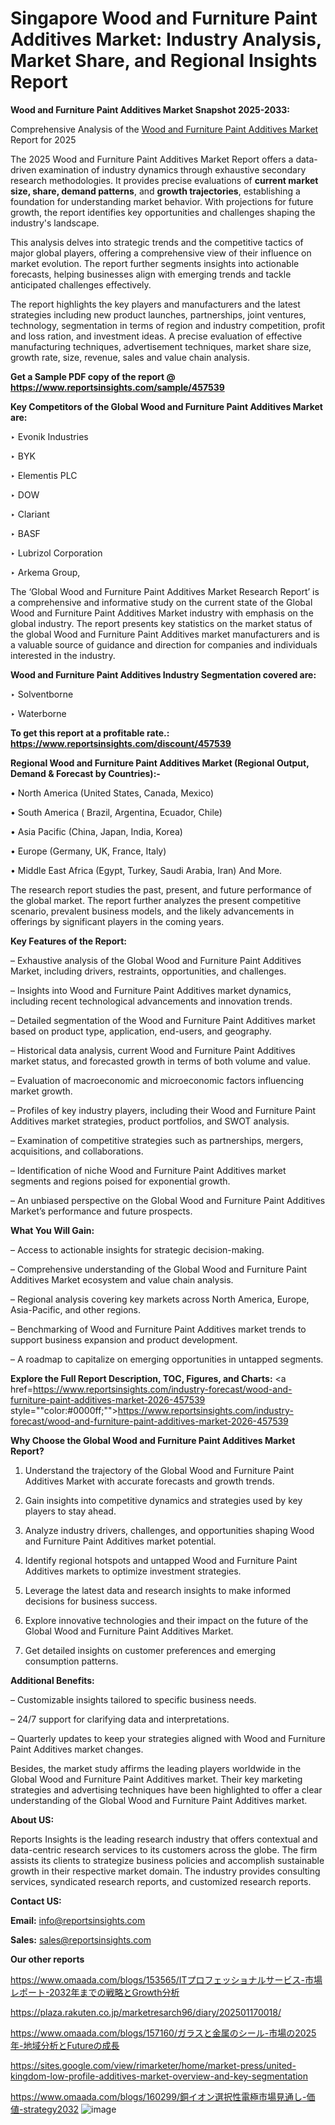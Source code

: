# Singapore Wood and Furniture Paint Additives Market: Industry Analysis, Market Share, and Regional Insights Report

<strong>Wood and Furniture Paint Additives Market Snapshot 2025-2033:</strong>

Comprehensive Analysis of the <a href=https://www.reportsinsights.com/sample/457539>Wood and Furniture Paint Additives Market</a> Report for 2025

The 2025 Wood and Furniture Paint Additives Market Report offers a data-driven examination of industry dynamics through exhaustive secondary research methodologies. It provides precise evaluations of <strong>current market size, share, demand patterns</strong>, and <strong>growth trajectories</strong>, establishing a foundation for understanding market behavior. With projections for future growth, the report identifies key opportunities and challenges shaping the industry's landscape.

This analysis delves into strategic trends and the competitive tactics of major global players, offering a comprehensive view of their influence on market evolution. The report further segments insights into actionable forecasts, helping businesses align with emerging trends and tackle anticipated challenges effectively.

The report highlights the key players and manufacturers and the latest strategies including new product launches, partnerships, joint ventures, technology, segmentation in terms of region and industry competition, profit and loss ration, and investment ideas. A precise evaluation of effective manufacturing techniques, advertisement techniques, market share size, growth rate, size, revenue, sales and value chain analysis.

<strong>Get a Sample PDF copy of the report @ <a href=https://www.reportsinsights.com/sample/457539 style=color:#0000ff;>https://www.reportsinsights.com/sample/457539</a></strong>

<strong>Key Competitors of the Global Wood and Furniture Paint Additives Market are:</strong>

‣ Evonik Industries

‣ BYK

‣ Elementis PLC

‣ DOW

‣ Clariant

‣ BASF

‣ Lubrizol Corporation

‣ Arkema Group,

The ‘Global Wood and Furniture Paint Additives Market Research Report’ is a comprehensive and informative study on the current state of the Global Wood and Furniture Paint Additives Market industry with emphasis on the global industry. The report presents key statistics on the market status of the global Wood and Furniture Paint Additives market manufacturers and is a valuable source of guidance and direction for companies and individuals interested in the industry.

<strong>Wood and Furniture Paint Additives Industry Segmentation covered are:</strong>

‣ Solventborne

‣ Waterborne

<strong>To get this report at a profitable rate.: <a href=https://www.reportsinsights.com/discount/457539 style=color:#0000ff;>https://www.reportsinsights.com/discount/457539</a></strong>

<strong>Regional Wood and Furniture Paint Additives Market (Regional Output, Demand &amp; Forecast by Countries):-</strong>

• North America (United States, Canada, Mexico)

• South America ( Brazil, Argentina, Ecuador, Chile)

• Asia Pacific (China, Japan, India, Korea)

• Europe (Germany, UK, France, Italy)

• Middle East Africa (Egypt, Turkey, Saudi Arabia, Iran) And More.

The research report studies the past, present, and future performance of the global market. The report further analyzes the present competitive scenario, prevalent business models, and the likely advancements in offerings by significant players in the coming years.

<strong>Key Features of the Report:</strong>

– Exhaustive analysis of the Global Wood and Furniture Paint Additives Market, including drivers, restraints, opportunities, and challenges.

– Insights into Wood and Furniture Paint Additives market dynamics, including recent technological advancements and innovation trends.

– Detailed segmentation of the Wood and Furniture Paint Additives market based on product type, application, end-users, and geography.

– Historical data analysis, current Wood and Furniture Paint Additives market status, and forecasted growth in terms of both volume and value.

– Evaluation of macroeconomic and microeconomic factors influencing market growth.

– Profiles of key industry players, including their Wood and Furniture Paint Additives market strategies, product portfolios, and SWOT analysis.

– Examination of competitive strategies such as partnerships, mergers, acquisitions, and collaborations.

– Identification of niche Wood and Furniture Paint Additives market segments and regions poised for exponential growth.

– An unbiased perspective on the Global Wood and Furniture Paint Additives Market’s performance and future prospects.

<strong>What You Will Gain:</strong>

– Access to actionable insights for strategic decision-making.

– Comprehensive understanding of the Global Wood and Furniture Paint Additives Market ecosystem and value chain analysis.

– Regional analysis covering key markets across North America, Europe, Asia-Pacific, and other regions.

– Benchmarking of Wood and Furniture Paint Additives market trends to support business expansion and product development.

– A roadmap to capitalize on emerging opportunities in untapped segments.

<strong>Explore the Full Report Description, TOC, Figures, and Charts:</strong>
<a href=https://www.reportsinsights.com/industry-forecast/wood-and-furniture-paint-additives-market-2026-457539 style=""color:#0000ff;"">https://www.reportsinsights.com/industry-forecast/wood-and-furniture-paint-additives-market-2026-457539</a>

<strong>Why Choose the Global Wood and Furniture Paint Additives Market Report?</strong>

1. Understand the trajectory of the Global Wood and Furniture Paint Additives Market with accurate forecasts and growth trends.

2. Gain insights into competitive dynamics and strategies used by key players to stay ahead.

3. Analyze industry drivers, challenges, and opportunities shaping Wood and Furniture Paint Additives market potential.

4. Identify regional hotspots and untapped Wood and Furniture Paint Additives markets to optimize investment strategies.

5. Leverage the latest data and research insights to make informed decisions for business success.

6. Explore innovative technologies and their impact on the future of the Global Wood and Furniture Paint Additives Market.

7. Get detailed insights on customer preferences and emerging consumption patterns.

<strong>Additional Benefits:</strong>

– Customizable insights tailored to specific business needs.

– 24/7 support for clarifying data and interpretations.

– Quarterly updates to keep your strategies aligned with Wood and Furniture Paint Additives market changes.

Besides, the market study affirms the leading players worldwide in the Global Wood and Furniture Paint Additives market. Their key marketing strategies and advertising techniques have been highlighted to offer a clear understanding of the Global Wood and Furniture Paint Additives market.

<strong><strong>About US</strong>:</strong>

Reports Insights is the leading research industry that offers contextual and data-centric research services to its customers across the globe. The firm assists its clients to strategize business policies and accomplish sustainable growth in their respective market domain. The industry provides consulting services, syndicated research reports, and customized research reports.

<strong>Contact US:</strong>

<p class=><b>Email:</b> <a href=mailto:info@reportsinsights.com>info@reportsinsights.com</a></p>
<p class=><b>Sales:</b> <a href=mailto:sales@reportsinsights.com>sales@reportsinsights.com</a></p>

<strong>Our other reports</strong>

<a href=https://www.omaada.com/blogs/153565/ITプロフェッショナルサービス-市場レポート-2032年までの戦略とGrowth分析>https://www.omaada.com/blogs/153565/ITプロフェッショナルサービス-市場レポート-2032年までの戦略とGrowth分析</a>

<a href=https://plaza.rakuten.co.jp/marketresarch96/diary/202501170018/>https://plaza.rakuten.co.jp/marketresarch96/diary/202501170018/</a>

<a href=https://www.omaada.com/blogs/157160/ガラスと金属のシール-市場の2025年-地域分析とFutureの成長>https://www.omaada.com/blogs/157160/ガラスと金属のシール-市場の2025年-地域分析とFutureの成長</a>

<a href=https://sites.google.com/view/rimarketer/home/market-press/united-kingdom-low-profile-additives-market-overview-and-key-segmentation>https://sites.google.com/view/rimarketer/home/market-press/united-kingdom-low-profile-additives-market-overview-and-key-segmentation</a>

<a href=https://www.omaada.com/blogs/160299/銅イオン選択性電極市場見通し-価値-strategy2032>https://www.omaada.com/blogs/160299/銅イオン選択性電極市場見通し-価値-strategy2032</a>
![image](https://github.com/user-attachments/assets/9ce58a92-f711-4e1e-b6de-bd361aaa8db7)
